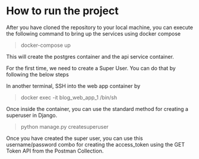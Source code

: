 # How to run the project

After you have cloned the repository to your local machine, you can execute the following command to bring up the services using docker compose

> docker-compose up

This will create the postgres container and the api service container.

For the first time, we need to create a Super User. You can do that by following the below steps

In another terminal, SSH into the web app container by

> docker exec -it blog_web_app_1 /bin/sh

Once inside the container, you can use the standard method for creating a superuser in Django.

> python manage.py createsuperuser

Once you have created the super user, you can use this username/password combo for creating the access_token using the GET Token API from the Postman Collection.

